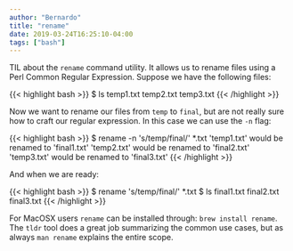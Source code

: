 ```yaml
---
author: "Bernardo"
title: "rename"
date: 2019-03-24T16:25:10-04:00
tags: ["bash"]
---
```


TIL about the `rename` command utility. It allows us to rename files using a
Perl Common Regular Expression. Suppose we have the following files:

{{< highlight bash >}}
$ ls
temp1.txt	temp2.txt	temp3.txt
{{< /highlight >}}

Now we want to rename our files from `temp` to `final`, but are not really
sure how to craft our regular expression. In this case we can use the `-n` flag:

{{< highlight bash >}}
$ rename -n 's/temp/final/' *.txt
'temp1.txt' would be renamed to 'final1.txt'
'temp2.txt' would be renamed to 'final2.txt'
'temp3.txt' would be renamed to 'final3.txt'
{{< /highlight >}}

And when we are ready:

{{< highlight bash >}}
$ rename 's/temp/final/' *.txt
$ ls
final1.txt	final2.txt	final3.txt
{{< /highlight >}}

For MacOSX users `rename` can be installed through: `brew install rename`.
The `tldr` tool does a great job summarizing the common use cases, but as always `man
rename` explains the entire scope.
